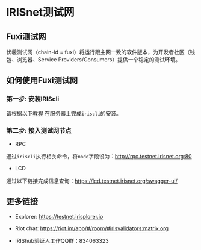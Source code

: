 # IRISnet测试网

## Fuxi测试网

伏羲测试网（chain-id = fuxi）将运行跟主网一致的软件版本，为开发者社区（钱包、浏览器、Service Providers/Consumers）提供一个稳定的测试环境。

## 如何使用Fuxi测试网

### 第一步: 安装IRIScli

请根据以下[教程](../software/How-to-install-irishub.md) 在服务器上完成`iriscli`的安装。

### 第二步: 接入测试网节点

* RPC

通过`iriscli`执行相关命令，将`node`字段设为：http://rpc.testnet.irisnet.org:80

* LCD

通过以下链接完成信息查询：https://lcd.testnet.irisnet.org/swagger-ui/

##  更多链接


* Explorer: <https://testnet.irisplorer.io>

* Riot chat: <https://riot.im/app/#/room/#irisvalidators:matrix.org>

* IRIShub验证人工作QQ群：834063323